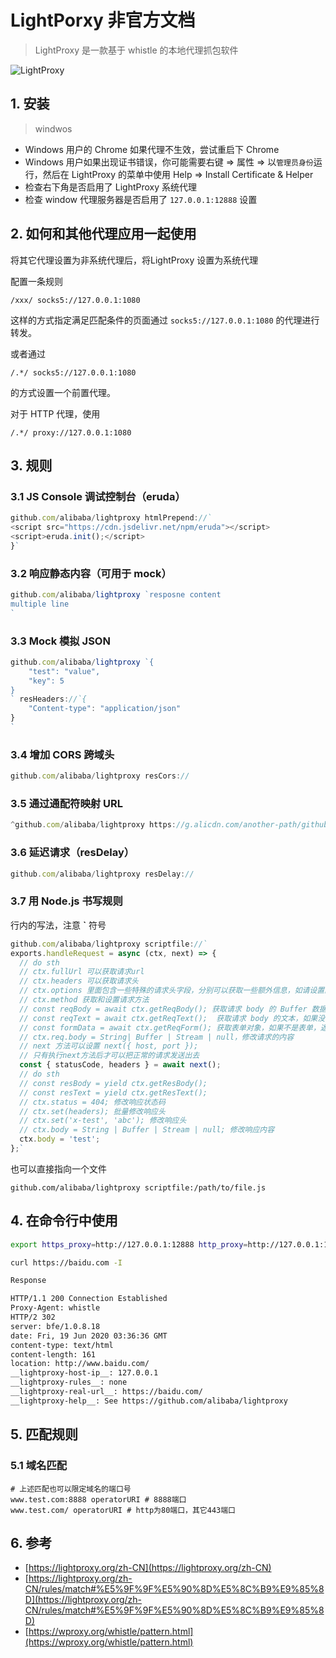 # LightPorxy 非官方文档

> LightProxy 是一款基于 whistle 的本地代理抓包软件

![LightProxy](https://i.loli.net/2020/05/05/uRZMpi8rPDyQF6I.gif)

## 1. 安装

> windwos

- Windows 用户的 Chrome 如果代理不生效，尝试重启下 Chrome
- Windows 用户如果出现证书错误，你可能需要右键 => 属性 => 以`管理员身份`运行，然后在 LightProxy 的菜单中使用 Help => Install Certificate & Helper
- 检查右下角是否启用了 LightProxy 系统代理
- 检查 window 代理服务器是否启用了 `127.0.0.1:12888` 设置

## 2. 如何和其他代理应用一起使用

将其它代理设置为非系统代理后，将LightProxy 设置为系统代理

配置一条规则

```/xxx/ socks5://127.0.0.1:1080```

这样的方式指定满足匹配条件的页面通过 `socks5://127.0.0.1:1080` 的代理进行转发。

或者通过

```/.*/ socks5://127.0.0.1:1080```

的方式设置一个前置代理。

对于 HTTP 代理，使用

```/.*/ proxy://127.0.0.1:1080```

## 3. 规则

### 3.1 JS Console 调试控制台（eruda）

```js
github.com/alibaba/lightproxy htmlPrepend://`
<script src="https://cdn.jsdelivr.net/npm/eruda"></script>
<script>eruda.init();</script>
}`
```
### 3.2 响应静态内容（可用于 mock）

```js
github.com/alibaba/lightproxy `resposne content
multiple line
`
```

### 3.3 Mock 模拟 JSON

```js
github.com/alibaba/lightproxy `{
    "test": "value",
    "key": 5
}
` resHeaders://`{
    "Content-type": "application/json"
}
`
```

### 3.4 增加 CORS 跨域头

```js
github.com/alibaba/lightproxy resCors://
```

### 3.5 通过通配符映射 URL

```js
^github.com/alibaba/lightproxy https://g.alicdn.com/another-path/github.com/alibaba/lightproxy
```

### 3.6 延迟请求（resDelay）

```js
github.com/alibaba/lightproxy resDelay://
```

### 3.7 用 Node.js 书写规则

行内的写法，注意 **`** 符号

```js
github.com/alibaba/lightproxy scriptfile://`
exports.handleRequest = async (ctx, next) => {
  // do sth
  // ctx.fullUrl 可以获取请求url
  // ctx.headers 可以获取请求头
  // ctx.options 里面包含一些特殊的请求头字段，分别可以获取一些额外信息，如请设置的规则等
  // ctx.method 获取和设置请求方法
  // const reqBody = await ctx.getReqBody(); 获取请求 body 的 Buffer 数据，如果没有数据返回 null
  // const reqText = await ctx.getReqText();  获取请求 body 的文本，如果没有返回''
  // const formData = await ctx.getReqForm(); 获取表单对象，如果不是表单，返回空对象{}
  // ctx.req.body = String| Buffer | Stream | null，修改请求的内容
  // next 方法可以设置 next({ host, port });
  // 只有执行next方法后才可以把正常的请求发送出去
  const { statusCode, headers } = await next(); 
  // do sth
  // const resBody = yield ctx.getResBody();
  // const resText = yield ctx.getResText();
  // ctx.status = 404; 修改响应状态码
  // ctx.set(headers); 批量修改响应头
  // ctx.set('x-test', 'abc'); 修改响应头
  // ctx.body = String | Buffer | Stream | null; 修改响应内容
  ctx.body = 'test';
};`
```

也可以直接指向一个文件

```github.com/alibaba/lightproxy scriptfile:/path/to/file.js```

## 4. 在命令行中使用

```bash
export https_proxy=http://127.0.0.1:12888 http_proxy=http://127.0.0.1:12888 all_proxy=socks5://127.0.0.1:12889

curl https://baidu.com -I

Response

HTTP/1.1 200 Connection Established
Proxy-Agent: whistle
HTTP/2 302
server: bfe/1.0.8.18
date: Fri, 19 Jun 2020 03:36:36 GMT
content-type: text/html
content-length: 161
location: http://www.baidu.com/
__lightproxy-host-ip__: 127.0.0.1
__lightproxy-rules__: none
__lightproxy-real-url__: https://baidu.com/
__lightproxy-help__: See https://github.com/alibaba/lightproxy
```

## 5. 匹配规则

### 5.1 域名匹配

```
# 上述匹配也可以限定域名的端口号
www.test.com:8888 operatorURI # 8888端口
www.test.com/ operatorURI # http为80端口，其它443端口
```

## 6. 参考

- [https://lightproxy.org/zh-CN](https://lightproxy.org/zh-CN)
- [https://lightproxy.org/zh-CN/rules/match#%E5%9F%9F%E5%90%8D%E5%8C%B9%E9%85%8D](https://lightproxy.org/zh-CN/rules/match#%E5%9F%9F%E5%90%8D%E5%8C%B9%E9%85%8D)
- [https://wproxy.org/whistle/pattern.html](https://wproxy.org/whistle/pattern.html)


